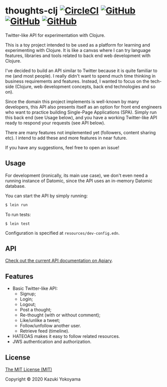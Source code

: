 # thoughts-clj [![CircleCI](https://circleci.com/gh/kmyokoyama/thoughts-clj.svg?style=shield)](https://app.circleci.com/pipelines/github/kmyokoyama/thoughts-clj?branch=master) [![GitHub](https://img.shields.io/badge/docs-apiary-blue)](https://twitterclj.docs.apiary.io/#) [![GitHub](https://img.shields.io/badge/version-0.0.1-informational)](https://twitterclj.docs.apiary.io/#) [![GitHub](https://img.shields.io/github/license/kmyokoyama/thoughts-clj?color=green)](https://choosealicense.com/licenses/mit/)

Twitter-like API for experimentation with Clojure.

This is a toy project intended to be used as a platform for learning and experimenting with Clojure. It is like a canvas where I can try language features, libraries and tools related to back end web development with Clojure.

I've decided to build an API similar to Twitter because it is quite familiar to me (and most people). I really didn't want to spend much time thinking in business requirements and features. Instead, I wanted to focus on the tech-side (Clojure, web development concepts, back end technologies and so on).

Since the domain this project implements is well-known by many developers, this API also presents itself as an option for front end engineers who want to practice building Single-Page Applications (SPA). Simply run this back end (see Usage below), and you have a working Twitter-like API ready to respond your requests (see API below).

There are many features not implemented yet (followers, content sharing etc). I intend to add these and more features in near future.

If you have any suggestions, feel free to open an issue!

## Usage

For development (ironically, its main use case), we don't even need a running instance of Datomic, since the API uses an in-memory Datomic database.

You can start the API by simply running:

```bash
$ lein run
```

To run tests:

```shell script
$ lein test
```

Configuration is specified at `resources/dev-config.edn`.

## API

[Check out the current API documentation on Apiary](https://thoughtsclj.docs.apiary.io/#).

## Features

* Basic Twitter-like API:
    * Signup;
    * Login;
    * Logout;
    * Post a thought;
    * Re-thought (with or without comment);
    * Like/unlike a tweet;
    * Follow/unfollow another user.
    * Retrieve feed (timeline).
* HATEOAS makes it easy to follow related resources.
* JWS authentication and authorization.

## License

[The MIT License (MIT)](https://choosealicense.com/licenses/mit/)

Copyright © 2020 Kazuki Yokoyama